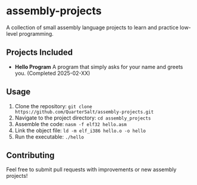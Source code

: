 
# assembly-projects

A collection of small assembly language projects to learn and practice low-level programming.

## Projects Included

*   **Hello Program** A program that simply asks for your name and greets you. (Completed 2025-02-XX)

## Usage

1.  Clone the repository: `git clone https://github.com/QuarterSalt/assembly-projects.git`
2.  Navigate to the project directory: `cd assembly_projects`
3.  Assemble the code: `nasm -f elf32 hello.asm`
4.  Link the object file: `ld -m elf_i386 hello.o -o hello`
5.  Run the executable: `./hello`

## Contributing

Feel free to submit pull requests with improvements or new assembly projects!


